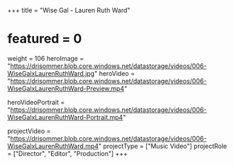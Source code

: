 +++
title = "Wise Gal - Lauren Ruth Ward"
# featured = 0
weight = 106
heroImage = "https://drisommer.blob.core.windows.net/datastorage/videos/006-WiseGalxLaurenRuthWard.jpg"
heroVideo = "https://drisommer.blob.core.windows.net/datastorage/videos/006-WiseGalxLaurenRuthWard-Preview.mp4"

heroVideoPortrait = "https://drisommer.blob.core.windows.net/datastorage/videos/006-WiseGalxLaurenRuthWard-Portrait.mp4"

projectVideo = "https://drisommer.blob.core.windows.net/datastorage/videos/006-WiseGalxLaurenRuthWard.mp4"
projectType = ["Music Video"]
projectRole = ["Director", "Editor", "Production"]
+++
